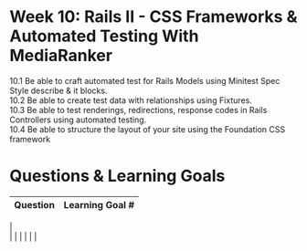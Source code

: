 # Week 10: Rails II - CSS Frameworks & Automated Testing With MediaRanker
10.1 Be able to craft automated test for Rails Models using Minitest Spec Style describe & it blocks.  
10.2  Be able to create test data with relationships using Fixtures.  
10.3 Be able to test renderings, redirections, response codes in Rails Controllers using automated testing.  
10.4 Be able to structure the layout of your site using the Foundation CSS framework  


# Questions & Learning Goals
| Question | Learning Goal #|
|:--------:|-------------------
|	
|         |   	 |
|	 	|	|	